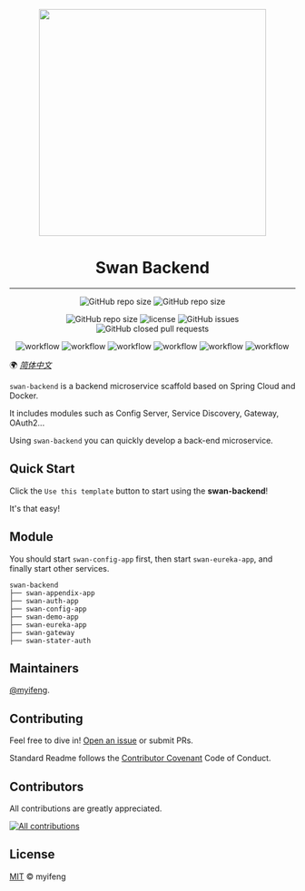 <p align="center">
  <a href="https://github.com/myifeng/swan-backend">
    <img width="400" src="https://raw.githubusercontent.com/myifeng/swan-backend/main/swan-backend-logo.png">
  </a>
</p>

<h1 align="center">Swan Backend</h1>

------

<div align="center">

![GitHub repo size](https://img.shields.io/badge/Spring%20Boot-2.5.5-green.svg)
![GitHub repo size](https://img.shields.io/badge/Spring%20Cloud-2020.0.4-green.svg)

</div>

<div align="center">

![GitHub repo size](https://img.shields.io/github/repo-size/myifeng/swan-backend)
![license](https://img.shields.io/github/license/myifeng/swan-backend)
![GitHub issues](https://img.shields.io/github/issues/myifeng/swan-backend)
![GitHub closed pull requests](https://img.shields.io/github/issues-pr-closed/myifeng/swan-backend)

</div>

<div align="center">

![workflow](https://github.com/myifeng/swan-backend/actions/workflows/codeql-analysis.yml/badge.svg)
![workflow](https://github.com/myifeng/swan-backend/actions/workflows/ci-appendix.yml/badge.svg)
![workflow](https://github.com/myifeng/swan-backend/actions/workflows/ci-auth.yml/badge.svg)
![workflow](https://github.com/myifeng/swan-backend/actions/workflows/ci-config.yml/badge.svg)
![workflow](https://github.com/myifeng/swan-backend/actions/workflows/ci-eureka.yml/badge.svg)
![workflow](https://github.com/myifeng/swan-backend/actions/workflows/ci-gateway.yml/badge.svg)

</div>

🌍
*[简体中文](README.zh-CN.md)*

`swan-backend` is a backend microservice scaffold based on Spring Cloud and Docker.

It includes modules such as Config Server, Service Discovery, Gateway, OAuth2...

Using `swan-backend` you can quickly develop a back-end microservice.

## Quick Start

Click the `Use this template` button to start using the **swan-backend**!

It's that easy!

## Module


You should start `swan-config-app` first, then start `swan-eureka-app`, and finally start other services.


```
swan-backend
├── swan-appendix-app
├── swan-auth-app
├── swan-config-app
├── swan-demo-app
├── swan-eureka-app
├── swan-gateway
├── swan-stater-auth
```

## Maintainers

[@myifeng](https://github.com/myifeng).

## Contributing

Feel free to dive in! [Open an issue](https://github.com/myifeng/swan-backend/issues/new) or submit PRs.

Standard Readme follows the [Contributor Covenant](http://contributor-covenant.org/version/1/3/0/) Code of Conduct.

## Contributors

All contributions are greatly appreciated.

[![All contributions](https://contrib.rocks/image?repo=myifeng/swan-backend)](https://github.com/myifeng/swan-backend/graphs/contributors)

## License

[MIT](LICENSE) © myifeng
